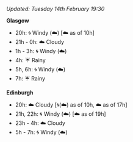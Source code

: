 *Updated: Tuesday 14th February 19:30*

**Glasgow**

* 20h: :cyclone: Windy (:cloud:) [:cloud: as of 10h]
* 21h - 0h: :cloud: Cloudy
* 1h - 3h: :cyclone: Windy (:cloud:)
* 4h: :umbrella: Rainy
* 5h, 6h: :cyclone: Windy (:cloud:)
* 7h: :umbrella: Rainy

**Edinburgh**

* 20h: :cloud: Cloudy [:cyclone:(:cloud:) as of 10h, :cloud: as of 17h]
* 21h, 22h: :cyclone: Windy (:cloud:) [:cloud: as of 19h]
* 23h - 4h: :cloud: Cloudy
* 5h - 7h: :cyclone: Windy (:cloud:)
